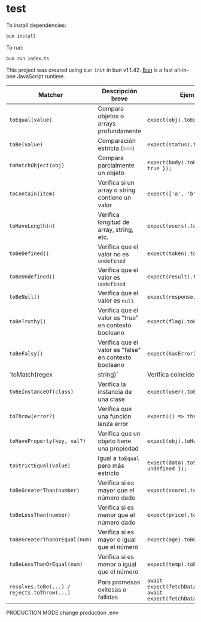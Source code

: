 # test

To install dependencies:

```bash
bun install
```

To run:

```bash
bun run index.ts
```

This project was created using `bun init` in bun v1.1.42. [Bun](https://bun.sh) is a fast all-in-one JavaScript runtime.



<!-- TEST -->
| Matcher                           | Descripción breve                                       | Ejemplo TypeScript |
|----------------------------------|----------------------------------------------------------|--------------------|
| `toEqual(value)`                | Compara objetos o arrays profundamente                  | `expect(obj).toEqual({ a: 1, b: 2 });` |
| `toBe(value)`                   | Comparación estricta (`===`)                            | `expect(status).toBe(200);` |
| `toMatchObject(obj)`            | Compara parcialmente un objeto                          | `expect(body).toMatchObject({ success: true });` |
| `toContain(item)`               | Verifica si un array o string contiene un valor         | `expect(['a', 'b']).toContain('a');` |
| `toHaveLength(n)`               | Verifica longitud de array, string, etc.                | `expect(users).toHaveLength(3);` |
| `toBeDefined()`                 | Verifica que el valor no es `undefined`                 | `expect(token).toBeDefined();` |
| `toBeUndefined()`               | Verifica que el valor es `undefined`                    | `expect(result).toBeUndefined();` |
| `toBeNull()`                    | Verifica que el valor es `null`                         | `expect(response.data).toBeNull();` |
| `toBeTruthy()`                  | Verifica que el valor es "true" en contexto booleano    | `expect(flag).toBeTruthy();` |
| `toBeFalsy()`                   | Verifica que el valor es "false" en contexto booleano   | `expect(hasError).toBeFalsy();` |
| `toMatch(regex|string)`         | Verifica coincidencia con regex o substring             | `expect(message).toMatch(/success/i);` |
| `toBeInstanceOf(class)`         | Verifica la instancia de una clase                      | `expect(user).toBeInstanceOf(User);` |
| `toThrow(error?)`               | Verifica que una función lanza error                    | `expect(() => throwError()).toThrow();` |
| `toHaveProperty(key, val?)`     | Verifica que un objeto tiene una propiedad              | `expect(obj).toHaveProperty('id', 123);` |
| `toStrictEqual(value)`          | Igual a `toEqual` pero más estricto                     | `expect(data).toStrictEqual({ a: 1, b: undefined });` |
| `toBeGreaterThan(number)`       | Verifica si es mayor que el número dado                 | `expect(score).toBeGreaterThan(50);` |
| `toBeLessThan(number)`          | Verifica si es menor que el número dado                 | `expect(price).toBeLessThan(1000);` |
| `toBeGreaterThanOrEqual(num)`   | Verifica si es mayor o igual que el número              | `expect(age).toBeGreaterThanOrEqual(18);` |
| `toBeLessThanOrEqual(num)`      | Verifica si es menor o igual que el número              | `expect(temp).toBeLessThanOrEqual(30);` |
| `resolves.toBe(...) / rejects.toThrow(...)` | Para promesas exitosas o fallidas     | `await expect(fetchData()).resolves.toBe('OK');`<br>`await expect(fetchData()).rejects.toThrow();` |


<!--  -->
PRODUCTION MODE
change production .env